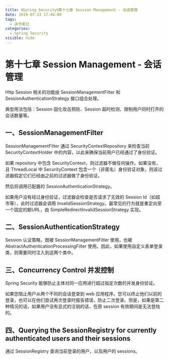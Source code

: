 ```yaml
---
title: 《Spring Security》第十七章 Session Management - 会话管理
date: 2019-07-23 17:44:00
tags: 
  - 读书笔记
categories:
  - Spring Security
visible: hide
---
```


# 第十七章 Session Management - 会话管理

Http Session 相关的功能由 SessionManagementFilter 和 SessionAuthenticationStrategy 接口组合处理。

典型用法包括：Session 固化攻击预防、Session 超时检测、限制用户同时打开的会话数量等。

## 一、SessionManagementFilter

SessionManagementFilter 通过 SecurityContextRepository 来检查当前 SecurityContextHolder 中的内容，以此来确保当前用户已经通过了身份验证。

如果 repository 中包含 SecurityContext，则过滤器不做任何操作。如果没有，且 ThreadLocal 中 SecurityContext 包含一个（非匿名）身份验证对象，则该过滤器假定它们已经由之前的过滤器做了身份验证。

然后将调用已配置的 SessionAuthenticationStrategy。

如果用户没有经过身份验证，过滤器会检查是否请求了无效的 Session Id（如超市等），此时过滤器会调用 InvalidSessionStrategy。最常见的行为就是重定向至一个固定的额URL，由 SimpleRedirectInvalidSessionStrategy 实现。

## 二、SessionAuthenticationStrategy

Session 认证策略，既被 SessionManagementFitler 使用，也被 AbstractAuthenticationProcessingFilter 使用。因此，如果使用自定义表单登录类，则需要同时注入到这两个类中。

## 三、Concurrency Control 并发控制

Spring Security 能够防止主体对同一应用进行超过指定次数的并发身份验证。

如果您阻止用户从两个不同的会话登录到 web 应用程序。您可以终止他们以前的登录，也可以在他们尝试再次登录时报告错误，防止二次登录。但是，如果是第二种情况的话，如果用户没有显式的注销的话，在原 session 有效期间是无法登陆的。

## 四、Querying the SessionRegistry for currently authenticated users and their sessions

通过 SessionRegistry 查询当前登录的用户，以及用户的 sessions。